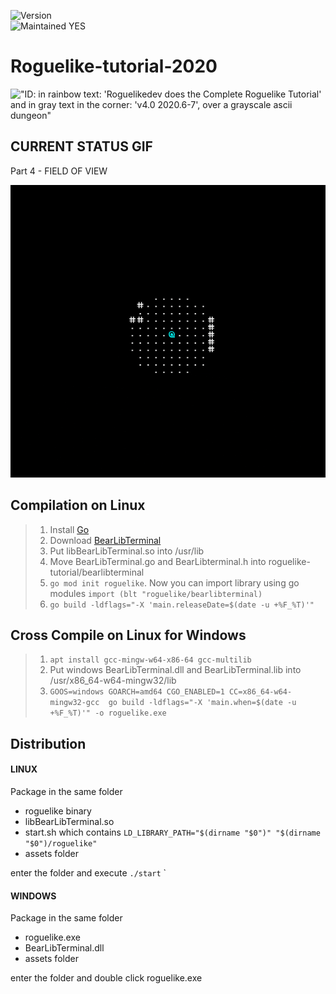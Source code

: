 ![Version](https://img.shields.io/badge/version-0.0.5-orange.svg)  
![Maintained YES](https://img.shields.io/badge/Maintained%3F-yes-green.svg)  

# Roguelike-tutorial-2020

!["ID: in rainbow text: 'Roguelikedev does the Complete Roguelike Tutorial' and in gray text in the corner: 'v4.0 2020.6-7', over a grayscale ascii dungeon"](https://i.imgur.com/sgsO37A.png)  

## CURRENT STATUS GIF

Part 4 - FIELD OF VIEW

![Gif Part 4](https://raw.githubusercontent.com/jolav/roguelike-tutorial/master/assets/gifs/part4.gif)


## Compilation on Linux

>1. Install [Go](https://golang.org/dl/)  
>2. Download [BearLibTerminal](http://foo.wyrd.name/en:bearlibterminal#download)
>3. Put libBearLibTerminal.so into /usr/lib
>4. Move BearLibTerminal.go and BearLibterminal.h into roguelike-tutorial/bearlibterminal  
>5. `go mod init roguelike`. Now you can import library using go modules `import (blt "roguelike/bearlibterminal)`  
>6. `go build -ldflags="-X 'main.releaseDate=$(date -u +%F_%T)'"`  


## Cross Compile on Linux for Windows
>1. `apt install gcc-mingw-w64-x86-64 gcc-multilib`  
>2. Put windows BearLibTerminal.dll and BearLibTerminal.lib into /usr/x86_64-w64-mingw32/lib  
>3. `GOOS=windows GOARCH=amd64 CGO_ENABLED=1 CC=x86_64-w64-mingw32-gcc  go build -ldflags="-X 'main.when=$(date -u +%F_%T)'" -o roguelike.exe`  


## Distribution

#### LINUX

Package in the same folder
- roguelike binary  
- libBearLibTerminal.so  
- start.sh which contains `LD_LIBRARY_PATH="$(dirname "$0")" "$(dirname "$0")/roguelike"`  
- assets folder

enter the folder and execute `./start`
`
#### WINDOWS

Package in the same folder
- roguelike.exe  
- BearLibTerminal.dll
- assets folder

enter the folder and double click roguelike.exe







